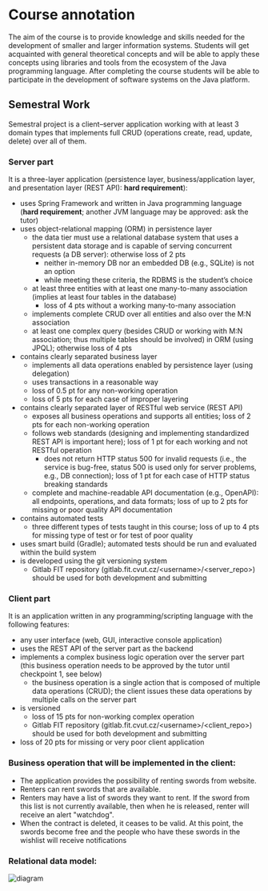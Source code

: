 # Course annotation

The aim of the course is to provide knowledge and skills needed for the development of smaller and larger information systems. Students will get acquainted with general theoretical concepts and will be able to apply these concepts using libraries and tools from the ecosystem of the Java programming language. After completing the course students will be able to participate in the development of software systems on the Java platform.

## Semestral Work

Semestral project is a client–server application working with at least 3 domain types that implements full CRUD (operations create, read, update, delete) over all of them.

<section class="doc-section level-2"><h3 id="_server-part"><a class="anchor" href="#_server-part" aria-hidden="true"></a>Server part</h3><p>It is a three-layer application (persistence layer, business/application layer, and presentation layer (REST API): <strong>hard requirement</strong>):</p>
<div class="ulist"><ul><li>uses Spring Framework and written in Java programming language (<strong>hard requirement</strong>; another JVM language may be approved: ask the tutor)</li><li>uses object-relational mapping (ORM) in persistence layer<ul><li>the data tier must use a relational database system that uses a persistent data storage and is capable of serving concurrent requests (a DB server): otherwise loss of 2 pts<ul><li>neither in-memory DB nor an embedded DB (e.g., SQLite) is not an option</li><li>while meeting these criteria, the RDBMS is the student&#8217;s choice</li></ul></li><li>at least three entities with at least one many-to-many association (implies at least four tables in the database)<ul><li>loss of 4 pts without a working many-to-many association</li></ul></li><li>implements complete CRUD over all entities and also over the M:N association</li><li>at least one complex query (besides CRUD or working with M:N association; thus multiple tables should be involved) in ORM (using JPQL); otherwise loss of 4 pts</li></ul></li><li>contains clearly separated business layer<ul><li>implements all data operations enabled by persistence layer (using delegation)</li><li>uses transactions in a reasonable way</li><li>loss of 0.5 pt for any non-working operation</li><li>loss of 5 pts for each case of improper layering</li></ul></li><li>contains clearly separated layer of RESTful web service (REST API)<ul><li>exposes all business operations and supports all entities; loss of 2 pts for each non-working operation</li><li>follows web standards (designing and implementing standardized REST API is important here); loss of 1 pt for each working and not RESTful operation<ul><li>does not return HTTP status 500 for invalid requests (i.e., the service is bug-free, status 500 is used only for server problems, e.g., DB connection); loss of 1 pt for each case of HTTP status breaking standards</li></ul></li><li>complete and machine-readable API documentation (e.g., OpenAPI): all endpoints, operations, and data formats; loss of up to 2 pts for missing or poor quality API documentation</li></ul></li><li>contains automated tests<ul><li>three different types of tests taught in this course; loss of up to 4 pts for missing type of test or for test of poor quality</li></ul></li><li>uses smart build (Gradle); automated tests should be run and evaluated within the build system</li><li>is developed using the git versioning system<ul><li>Gitlab FIT repository (gitlab.fit.cvut.cz/&lt;username&gt;/&lt;server_repo&gt;) should be used for both development and submitting</li></ul></li></ul></div></section>
<section class="doc-section level-2"><h3 id="_client-part"><a class="anchor" href="#_client-part" aria-hidden="true"></a>Client part</h3><p>It is an application written in any programming/scripting language with the following features:</p>
<div class="ulist"><ul><li>any user interface (web, GUI, interactive console application)</li><li>uses the REST API of the server part as the backend</li><li>implements a complex business logic operation over the server part (this business operation needs to be approved by the tutor until checkpoint 1, see below)<ul><li>the business operation is a single action that is composed of multiple data operations (CRUD); the client issues these data operations by multiple calls on the server part</li></ul></li><li>is versioned<ul><li>loss of 15 pts for non-working complex operation</li><li>Gitlab FIT repository (gitlab.fit.cvut.cz/&lt;username&gt;/&lt;client_repo&gt;) should be used for both development and submitting</li></ul></li><li>loss of 20 pts for missing or very poor client application</li></ul></div></section></section>

### Business operation that will be implemented in the client:

- The application provides the possibility of renting swords from website.
- Renters can rent swords that are available.
- Renters may have a list of swords they want to rent. If the sword from this list is not currently available, then when he is released, renter will receive an alert "watchdog".
- When the contract is deleted, it ceases to be valid. At this point, the swords become free and the people who have these swords in the wishlist will receive notifications


### Relational data model:

![diagram](https://user-images.githubusercontent.com/73800331/213690353-44f62b7a-2c86-422e-a919-8bc5569498b2.png)
